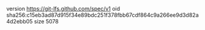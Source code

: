 version https://git-lfs.github.com/spec/v1
oid sha256:c15eb3ad87d915f34e89bdc251f378fbb67cdf864c9a266ee9d3d82a4d2ebb05
size 5078
